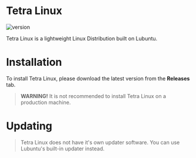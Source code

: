 # Tetra Linux
![version](https://img.shields.io/badge/Current%20Version-1.18.04-red)

Tetra Linux is a lightweight Linux Distribution built on Lubuntu.

# Installation
To install Tetra Linux, please download the latest version from the **Releases** tab.
> **WARNING!** It is not recommended to install Tetra Linux on a production machine.

# Updating
> Tetra Linux does not have it's own updater software. You can use Lubuntu's built-in
> updater instead.

